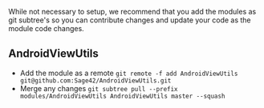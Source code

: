 While not necessary to setup, we recommend that you add the modules as git subtree's so you can contribute changes
and update your code as the module code changes.

AndroidViewUtils
----------------
* Add the module as a remote `git remote -f add AndroidViewUtils git@github.com:Sage42/AndroidViewUtils.git`
* Merge any changes `git subtree pull --prefix modules/AndroidViewUtils AndroidViewUtils master --squash`